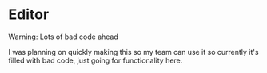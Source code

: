 # Editor

Warning: Lots of bad code ahead

I was planning on quickly making this so my team can use it so currently it's filled with bad code, just going for functionality here.
